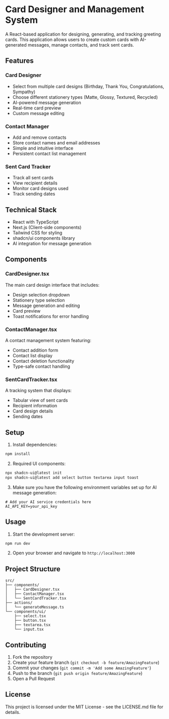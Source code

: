 # Card Designer and Management System

A React-based application for designing, generating, and tracking greeting cards. This application allows users to create custom cards with AI-generated messages, manage contacts, and track sent cards.

## Features

### Card Designer
- Select from multiple card designs (Birthday, Thank You, Congratulations, Sympathy)
- Choose different stationery types (Matte, Glossy, Textured, Recycled)
- AI-powered message generation
- Real-time card preview
- Custom message editing

### Contact Manager
- Add and remove contacts
- Store contact names and email addresses
- Simple and intuitive interface
- Persistent contact list management

### Sent Card Tracker
- Track all sent cards
- View recipient details
- Monitor card designs used
- Track sending dates

## Technical Stack

- React with TypeScript
- Next.js (Client-side components)
- Tailwind CSS for styling
- shadcn/ui components library
- AI integration for message generation

## Components

### CardDesigner.tsx
The main card design interface that includes:
- Design selection dropdown
- Stationery type selection
- Message generation and editing
- Card preview
- Toast notifications for error handling

### ContactManager.tsx
A contact management system featuring:
- Contact addition form
- Contact list display
- Contact deletion functionality
- Type-safe contact handling

### SentCardTracker.tsx
A tracking system that displays:
- Tabular view of sent cards
- Recipient information
- Card design details
- Sending dates

## Setup

1. Install dependencies:
```bash
npm install
```

2. Required UI components:
```bash
npx shadcn-ui@latest init
npx shadcn-ui@latest add select button textarea input toast
```

3. Make sure you have the following environment variables set up for AI message generation:
```env
# Add your AI service credentials here
AI_API_KEY=your_api_key
```

## Usage

1. Start the development server:
```bash
npm run dev
```

2. Open your browser and navigate to `http://localhost:3000`

## Project Structure

```
src/
├── components/
│   ├── CardDesigner.tsx
│   ├── ContactManager.tsx
│   └── SentCardTracker.tsx
├── actions/
│   └── generateMessage.ts
└── components/ui/
    ├── select.tsx
    ├── button.tsx
    ├── textarea.tsx
    └── input.tsx
```

## Contributing

1. Fork the repository
2. Create your feature branch (`git checkout -b feature/AmazingFeature`)
3. Commit your changes (`git commit -m 'Add some AmazingFeature'`)
4. Push to the branch (`git push origin feature/AmazingFeature`)
5. Open a Pull Request

## License

This project is licensed under the MIT License - see the LICENSE.md file for details.
